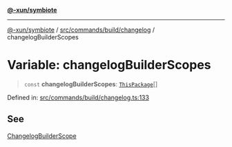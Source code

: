 [**@-xun/symbiote**](../../../../../README.md)

***

[@-xun/symbiote](../../../../../README.md) / [src/commands/build/changelog](../README.md) / changelogBuilderScopes

# Variable: changelogBuilderScopes

> `const` **changelogBuilderScopes**: [`ThisPackage`](../../../../configure/enumerations/ThisPackageGlobalScope.md#thispackage)[]

Defined in: [src/commands/build/changelog.ts:133](https://github.com/Xunnamius/symbiote/blob/726d79e4b4249d13e12a53938af9a921099a47e6/src/commands/build/changelog.ts#L133)

## See

[ChangelogBuilderScope](../../../../configure/enumerations/ThisPackageGlobalScope.md)
